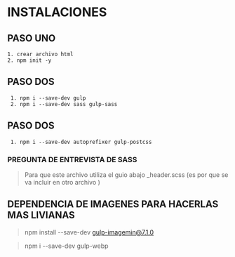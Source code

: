 # INSTALACIONES 

## PASO UNO
    1. crear archivo html
    2. npm init -y 
## PASO DOS
     1. npm i --save-dev gulp
     2. npm i --save-dev sass gulp-sass 
## PASO DOS
     1. npm i --save-dev autoprefixer gulp-postcss 


### PREGUNTA DE ENTREVISTA DE SASS

> Para que este archivo utiliza el guio abajo _header.scss (es por que se va incluir en otro archivo )


## DEPENDENCIA DE IMAGENES PARA HACERLAS MAS LIVIANAS

> npm install --save-dev gulp-imagemin@7.1.0

> npm i --save-dev gulp-webp
